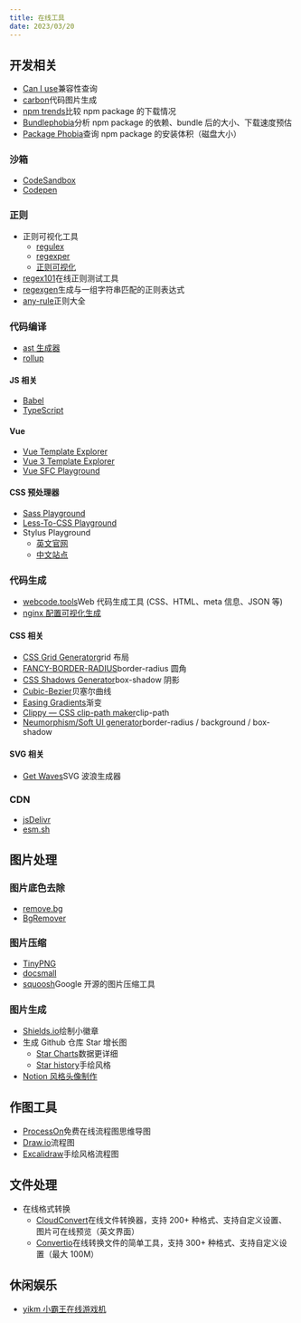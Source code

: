 ```yaml
---
title: 在线工具
date: 2023/03/20
---
```


## 开发相关

- [Can I use](https://caniuse.com)兼容性查询
- [carbon](https://carbon.now.sh)代码图片生成
- [npm trends](https://www.npmtrends.com/)比较 npm package 的下载情况
- [Bundlephobia](https://bundlephobia.com/)分析 npm package 的依赖、bundle 后的大小、下载速度预估
- [Package Phobia](https://packagephobia.com/)查询 npm package 的安装体积（磁盘大小）

### 沙箱

- [CodeSandbox](https://codesandbox.io/)
- [Codepen](https://codepen.io)

### 正则

- 正则可视化工具
  - [regulex](https://jex.im/regulex)
  - [regexper](https://regexper.com)
  - [正则可视化](https://wangwl.net/r/vr)
- [regex101](https://regex101.com)在线正则测试工具
- [regexgen](https://npm.runkit.com/regexgen)生成与一组字符串匹配的正则表达式
- [any-rule](https://any86.github.io/any-rule)正则大全

### 代码编译

- [ast 生成器](https://astexplorer.net)
- [rollup](http://rollupjs.org/repl)

#### JS 相关

- [Babel](https://www.babeljs.cn/repl)
- [TypeScript](https://www.typescriptlang.org/play)

#### Vue

- [Vue Template Explorer](https://template-explorer.vuejs.org/)
- [Vue 3 Template Explorer](https://vue-next-template-explorer.netlify.app/)
- [Vue SFC Playground](https://sfc.vuejs.org/)

#### CSS 预处理器

- [Sass Playground](https://www.sassmeister.com)
- [Less-To-CSS Playground](https://lesscss.org/less-preview)
- Stylus Playground
  - [英文官网](https://stylus-lang.com/try.html)
  - [中文站点](https://www.stylus-lang.cn/try.html)

### 代码生成

- [webcode.tools](https://webcode.tools)Web 代码生成工具 (CSS、HTML、meta 信息、JSON 等)
- [nginx 配置可视化生成](https://do.co/nginxconfig)

#### CSS 相关

- [CSS Grid Generator](https://cssgrid-generator.netlify.app)grid 布局
- [FANCY-BORDER-RADIUS](https://9elements.github.io/fancy-border-radius)border-radius 圆角
- [CSS Shadows Generator](https://shadows.brumm.af)box-shadow 阴影
- [Cubic-Bezier](https://cubic-bezier.com)贝塞尔曲线
- [Easing Gradients](https://larsenwork.com/easing-gradients)渐变
- [Clippy — CSS clip-path maker](https://bennettfeely.com/clippy)clip-path
- [Neumorphism/Soft UI generator](https://neumorphism.io)border-radius / background / box-shadow

#### SVG 相关

- [Get Waves](https://getwaves.io)SVG 波浪生成器

### CDN

- [jsDelivr](https://www.jsdelivr.com)
- [esm.sh](https://esm.sh/)

## 图片处理

### 图片底色去除

- [remove.bg](https://www.remove.bg/)
- [BgRemover](https://www.aigei.com/bgremover)

### 图片压缩

- [TinyPNG](https://tinypng.com/)
- [docsmall](https://docsmall.com/)
- [squoosh](https://squoosh.app/)Google 开源的图片压缩工具

### 图片生成

- [Shields.io](https://shields.io/)绘制小徽章
- 生成 Github 仓库 Star 增长图
  - [Star Charts](https://starchart.cc/)数据更详细
  - [Star history](https://star-history.t9t.io/)手绘风格
- [Notion 风格头像制作](https://notion-avatar.vercel.app/zh)

## 作图工具

- [ProcessOn](https://www.processon.com/)免费在线流程图思维导图
- [Draw.io](https://app.diagrams.net/)流程图
- [Excalidraw](https://excalidraw.com/)手绘风格流程图

## 文件处理

- 在线格式转换
  - [CloudConvert](https://cloudconvert.com/)在线文件转换器，支持 200+ 种格式、支持自定义设置、图片可在线预览（英文界面）
  - [Convertio](https://convertio.co/zh/)在线转换文件的简单工具，支持 300+ 种格式、支持自定义设置（最大 100M）

## 休闲娱乐

- [yikm 小霸王在线游戏机](https://www.yikm.net/)
